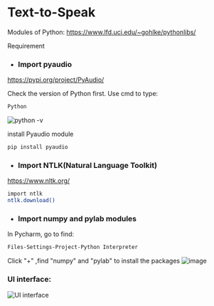 # Text-to-Speak

Modules of Python:
https://www.lfd.uci.edu/~gohlke/pythonlibs/

 Requirement
* ### Import pyaudio
https://pypi.org/project/PyAudio/

Check the version of Python first. Use cmd to type:
```sh
Python
```
![python -v](https://user-images.githubusercontent.com/90267793/145693138-6a5253f0-6ca7-4b0c-9ba6-52e3b057eacf.png)

install Pyaudio module
```sh
pip install pyaudio
```

* ### Import NTLK(Natural Language Toolkit)
https://www.nltk.org/

```sh
import ntlk
ntlk.download()
```

* ### Import numpy and pylab modules

In Pycharm, go to find:

```sh
Files-Settings-Project-Python Interpreter
```

Click "+" ,find "numpy" and "pylab" to install the packages
![image](https://user-images.githubusercontent.com/90267793/145693405-a017faec-236e-4282-adae-70419ef9e6fe.png)






### UI interface:<br>
![UI interface](https://user-images.githubusercontent.com/90267793/145732103-a14a94fa-7238-4b1d-8065-464f40cf03b6.png)
